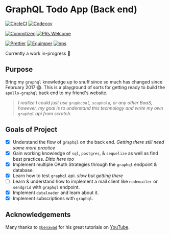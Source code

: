 # GraphQL Todo App (Back end)

[![CircleCI](https://img.shields.io/circleci/project/github/rockchalkwushock/graphql-todo-backend.svg?style=flat-square)](https://circleci.com/gh/rockchalkwushock/graphql-todo-backend)
[![Codecov](https://img.shields.io/codecov/c/github/rockchalkwushock/graphql-todo-backend.svg?style=flat-square)](https://codecov.io/gh/rockchalkwushock/graphql-todo-backend)

[![Commitizen](https://img.shields.io/badge/commitizen-friendly-brightgreen.svg?style=flat-square)](http://commitizen.github.io/cz-cli/)
[![PRs Welcome](https://img.shields.io/badge/PRs-welcome-brightgreen.svg?style=flat-square)](https://github.com/rockchalkwushock/graphql-todo-backend/pulls)

[![Prettier](https://img.shields.io/badge/styled_with-prettier-ff69b4.svg?style=flat-square)](https://github.com/prettier/prettier)
[![Equimper](https://img.shields.io/badge/code%20style-equimper-blue.svg?style=flat-square)](https://github.com/EQuimper/eslint-config-equimper)
[![nps](https://img.shields.io/badge/scripts%20run%20with-nps-blue.svg?style=flat-square)](https://github.com/kentcdodds/nps)

Currently a work in-progress :construction_worker:

## Purpose

Bring my `graphql` knowledge up to snuff since so much has changed since February 2017 :scream:.
This is a playground of sorts for getting ready to build the `apollo-graphql` back end to my friend's website.

> _I realize I could just use `graphcool`, `scaphold`, or any other BaaS; however, my goal is to understand this technology and write my own `graphql` api from scratch._

## Goals of Project

- [x] Understand the flow of `graphql` on the back end. _Getting there still need some more practice_
- [x] Gain working knowledge of `sql`, `postgres`, & `sequelize` as well as find best practices. _Ditto here too_
- [x] Implement multiple OAuth Strategies through the `graphql` endpoint & database.
- [x] Learn how to test `graphql` api. _slow but getting there_
- [ ] Learn & understand how to implement a mail client like `nodemailer` or `sendgrid` with `graphql` endpoint.
- [x] Implement `dataloader` and learn about it.
- [x] Implement subscriptions with `graphql`.

## Acknowledgements

Many thanks to [`@benawad`](https://github.com/benawad) for his great tutorials on [YouTube](https://www.youtube.com/playlist?list=PLN3n1USn4xlnXfLBuSMFcYM5yei4oxdxB).
